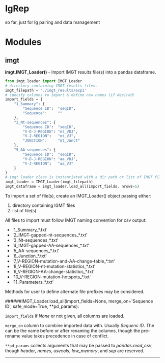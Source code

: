 IgRep
=====

so far, just for Ig pairing and data management


Modules
=======

imgt
----

**imgt.IMGT_Loader()** -
Import IMGT results file(s) into a pandas dataframe.

```python
from imgt.loader import	IMGT_Loader
# directory containing IMGT results files.
imgt_filepath = './imgt_results/exp1'
# specify columns to import & define new names (if desired)
import_fields = {
	"1_Summary": {
		"Sequence ID":  "seqID", 
		"Sequence":     ""
	},
	"3_Nt-sequences": {
		"Sequence ID":  "seqID",
		"V-D-J-REGION": "nt_VDJ",
		"V-J-REGION":   "nt_VJ",
		"JUNCTION":     "nt_Junct"
	},
	"5_AA-sequences": {
		"Sequence ID":  "seqID",
		"V-D-J-REGION": "aa_VDJ",
		"V-J-REGION":   "aa_VJ"
	}
}
# imgt loader class is instantiated with a dir path or list of IMGT file(s).
imgt_loader = IMGT_Loader(imgt_filepath)
imgt_dataframe = imgt_loader.load_all(import_fields, nrows=5)
```



To import a set of file(s), create an IMGT_Loader() object passing either:  
1. directory containing IGMT files  
2. list of file(s)  

All files to import must follow IMGT naming convention for csv output:  
- '1_Summary_*.txt'  
- '2_IMGT-gapped-nt-sequences_*.txt'  
- '3_Nt-sequences_*.txt'  
- '4_IMGT-gapped-AA-sequences_*.txt'  
- '5_AA-sequences_*.txt'  
- '6_Junction_*.txt'  
- '7_V-REGION-mutation-and-AA-change-table_*.txt'  
- '8_V-REGION-nt-mutation-statistics_*.txt'  
- '9_V-REGION-AA-change-statistics_*.txt'  
- '10_V-REGION-mutation-hotspots_*.txt'  
- '11_Parameters_*.txt'  

Methods for user to define alternate file prefixes may be considered.


######IMGT_Loader.load_all(import_fields=None, merge_on='Sequence ID', safe_mode=True, **pd_params):

`import_fields` if *None* or not given, all columns are loaded.

`merge_on` column to combine imported data with. Usually *Sequenc ID*. The can be the name before or after renaming the columns, though the pre-rename value takes precedence in case of conflict.

`**pd_params` collects arguments that may be passed to *pandas.read_csv*, though *header*, *names*, *usecols*, *low_memory*, and *sep* are reserved.

- - - -
